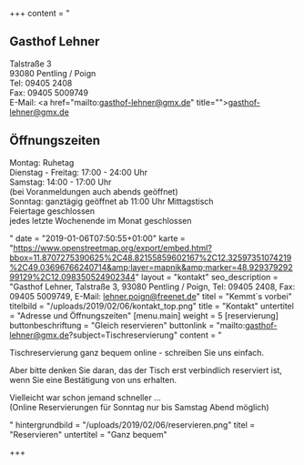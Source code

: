 +++
content = "<h2>Gasthof Lehner</h2><p>Talstraße 3<br>93080 Pentling / Poign<br>Tel: 09405 2408 <br>Fax: 09405 5009749<br>E-Mail: <a href=\"mailto:gasthof-lehner@gmx.de\" title=\"\">gasthof-lehner@gmx.de</a></p><h2>Öffnungszeiten</h2><p>Montag: Ruhetag<br>Dienstag - Freitag: 17:00 - 24:00 Uhr<br>Samstag: 14:00 - 17:00 Uhr<br>(bei Voranmeldungen auch abends geöffnet)<br>Sonntag: ganztägig geöffnet ab 11:00 Uhr Mittagstisch<br>Feiertage geschlossen<br>jedes letzte Wochenende im Monat geschlossen</p>"
date = "2019-01-06T07:50:55+01:00"
karte = "https://www.openstreetmap.org/export/embed.html?bbox=11.8707275390625%2C48.82155859602167%2C12.32597351074219%2C49.03696766240714&amp;layer=mapnik&amp;marker=48.92937929299129%2C12.098350524902344"
layout = "kontakt"
seo_description = "Gasthof Lehner,  Talstraße 3, 93080 Pentling / Poign, Tel: 09405 2408, Fax: 09405 5009749, E-Mail: lehner.poign@freenet.de"
titel = "Kemmt`s vorbei"
titelbild = "/uploads/2019/02/06/kontakt_top.png"
title = "Kontakt"
untertitel = "Adresse und Öffnungszeiten"
[menu.main]
weight = 5
[reservierung]
buttonbeschriftung = "Gleich reservieren"
buttonlink = "mailto:gasthof-lehner@gmx.de?subject=Tischreservierung"
content = "<p>Tischreservierung ganz bequem online - schreiben Sie uns einfach.</p><p>Aber bitte denken Sie daran, das der Tisch erst verbindlich reserviert ist, wenn Sie eine Bestätigung von uns erhalten.</p><p>Vielleicht war schon jemand schneller ...<br>(Online Reservierungen für Sonntag nur bis Samstag Abend möglich)</p>"
hintergrundbild = "/uploads/2019/02/06/reservieren.png"
titel = "Reservieren"
untertitel = "Ganz bequem"

+++
